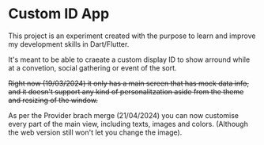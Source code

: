 # Custom ID App

This project is an experiment created with the purpose to learn and improve my development skills in Dart/Flutter.

It's meant to be able to craeate a custom display ID to show arround while at a convetion, social gathering or event of the sort.

~~Right now (19/03/2024) it only has a main screen that has mock data info, and it doesn't support any kind of personalitzation aside from the theme and resizing of the window.~~

As per the Provider brach merge (21/04/2024) you can now customise every part of the main view, including texts, images and colors. (Although the web version still won't let you change the image).  

